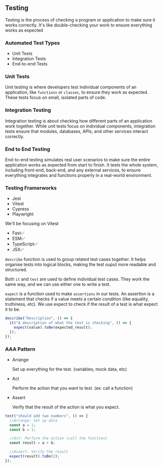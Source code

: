 ## Testing

Testing is the process of checking a program or application to make sure it works correctly. It's like double-checking your work to ensure everything works as expected

### Automated Test Types

- Unit Tests
- Integration Tests
- End-to-end Tests

### Unit Tests

Unit testing is where developers test individual components of an application, like `functions` or `classes`, to ensure they work as expected. These tests focus on small, isolated parts of code.

### Integration Testing

Integration testing is about checking how different parts of an application work together. While unit tests focus on individual components, integration tests ensure that modules, databases, APIs, and other services interact correctly.

### End to End Testing

End-to-end testing simulates real user scenarios to make sure the entire application works as expected from start to finish. It tests the whole system, including front-end, back-end, and any external services, to ensure everything integrates and functions properly in a real-world environment.

### Testing Framerworks

- Jest
- Vitest
- Cypress
- Playwright

We'll be focusing on Vitest

- Fast✅
- ESM✅
- TypeScript✅
- JSX✅

`describe` function is used to group related test cases together. It helps organise tests into logical blocks, making the test ouput more readable and structured.

Both `it` and `test` are used to define individual test cases. They work the same way, and we can use either one to write a test.

`expect` is a function used to make `assertions` in our tests. An assertion is a statement that checks if a value meets a certain condition (like equality, truthiness, etc). We use expect to check if the result of a test is what expect it to be.

```typescript
describe("Description", () => {
  it("A description of what the test is checking", () => {
    expect(value).toBe(expected_result);
  });
});
```

### AAA Pattern

- Arrange

  Set up everything for the test. (variables, mock data, etc)

- Act

  Perform the action that you want to test. (ex: call a function)

- Assert

  Verify that the result of the action is what you expect.

```typescript
test("should add two numbers", () => {
  //Arrange: Set up data
  const a = 1;
  const b = 1;

  //Act: Perform the action (call the function)
  const result = a + b;

  //Assert: Verify the result
  expect(result).toBe(2);
});
```
